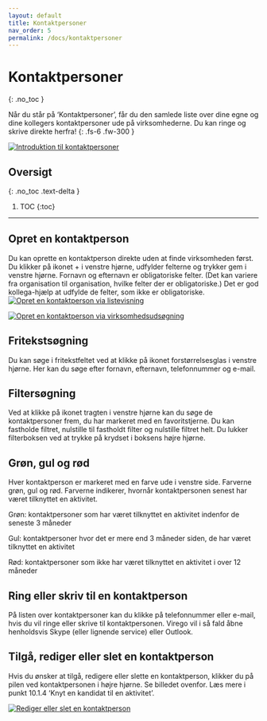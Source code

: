 ```yaml
---
layout: default
title: Kontaktpersoner
nav_order: 5
permalink: /docs/kontaktpersoner
---
```


# Kontaktpersoner
{: .no_toc }

Når du står på ‘Kontaktpersoner’, får du den samlede liste over dine egne og dine kollegers kontaktpersoner ude på virksomhederne. Du kan ringe og skrive direkte herfra! 
{: .fs-6 .fw-300 }

[![Introduktion til kontaktpersoner](/virego-guide/assets/video-billeder/Introduktion%20til%20kontakpersoner.jpg)](https://vimeo.com/456081300 "Introduktion til kontaktpersoner")


## Oversigt
{: .no_toc .text-delta }

1. TOC
{:toc}

---

## Opret en kontaktperson

Du kan oprette en kontaktperson direkte uden at finde virksomheden først. Du klikker på ikonet + i venstre hjørne, udfylder felterne og trykker gem i venstre hjørne. Fornavn og efternavn er obligatoriske felter. (Det kan variere fra organisation til organisation, hvilke felter der er obligatoriske.) Det er god kollega-hjælp at udfylde de felter, som ikke er obligatoriske. 
[![Opret en kontaktperson via listevisning](/virego-guide/assets/video-billeder/Opret%20en%20kontaktperson%20via%20listevisning.jpg)](https://vimeo.com/455800633 "Opret en kontaktperson via listevisning")

[![Opret en kontaktperson via virksomhedsudsøgning](/virego-guide/assets/video-billeder/Opret%20en%20kontaktperson%20via%20virksomhedsudsøgning.jpg)](https://vimeo.com/456081480 "Opret en kontaktperson via virksomhedsudsøgning")

## Fritekstsøgning
Du kan søge i fritekstfeltet ved at klikke på ikonet forstørrelsesglas i venstre hjørne. Her kan du søge efter fornavn, efternavn, telefonnummer og e-mail. 

## Filtersøgning 
Ved at klikke på ikonet tragten i venstre hjørne kan du søge de kontaktpersoner frem, du har markeret med en favoritstjerne. Du kan fastholde filtret, nulstille til fastholdt filter og nulstille filtret helt. Du lukker filterboksen ved at trykke på krydset i boksens højre hjørne. 


## Grøn, gul og rød
Hver kontaktperson er markeret med en farve ude i venstre side. Farverne grøn, gul og rød. Farverne indikerer, hvornår kontaktpersonen senest har været tilknyttet en aktivitet.

Grøn: kontaktpersoner som har været tilknyttet en aktivitet indenfor de seneste 3 måneder

Gul: kontaktpersoner hvor det er mere end 3 måneder siden, de har været tilknyttet en aktivitet

Rød: kontaktpersoner som ikke har været tilknyttet en aktivitet i over 12 måneder


## Ring eller skriv til en kontaktperson

På listen over kontaktpersoner kan du klikke på telefonnummer eller e-mail, hvis du vil ringe eller skrive til kontaktpersonen. Virego vil i så fald åbne henholdsvis Skype (eller lignende service) eller Outlook. 

## Tilgå, rediger eller slet en kontaktperson

Hvis du ønsker at tilgå, redigere eller slette en kontaktperson, klikker du på pilen ved kontaktpersonen i højre hjørne. Se billedet ovenfor. Læs mere i punkt 10.1.4 ‘Knyt en kandidat til en aktivitet’. 

[![Rediger eller slet en kontaktperson](/virego-guide/assets/video-billeder/Rediger%20eller%20slet%20en%20kontaktperson.jpg)](hhttps://vimeo.com/456081514 "Rediger eller slet en kontaktperson")
